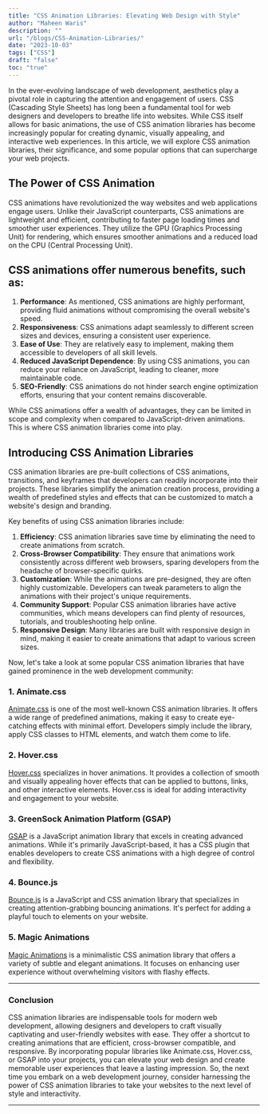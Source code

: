 ```yaml
---
title: "CSS Animation Libraries: Elevating Web Design with Style"
author: "Maheen Waris"
description: ""
url: "/blogs/CSS-Animation-Libraries/"
date: "2023-10-03"
tags: ["CSS"]
draft: "false"
toc: "true"
---
```


In the ever-evolving landscape of web development, aesthetics play a pivotal role in capturing the attention and engagement of users. CSS (Cascading Style Sheets) has long been a fundamental tool for web designers and developers to breathe life into websites. While CSS itself allows for basic animations, the use of CSS animation libraries has become increasingly popular for creating dynamic, visually appealing, and interactive web experiences. In this article, we will explore CSS animation libraries, their significance, and some popular options that can supercharge your web projects.

## The Power of CSS Animation

CSS animations have revolutionized the way websites and web applications engage users. Unlike their JavaScript counterparts, CSS animations are lightweight and efficient, contributing to faster page loading times and smoother user experiences. They utilize the GPU (Graphics Processing Unit) for rendering, which ensures smoother animations and a reduced load on the CPU (Central Processing Unit).

## CSS animations offer numerous benefits, such as:

1. **Performance**: As mentioned, CSS animations are highly performant, providing fluid animations without compromising the overall website's speed.
2. **Responsiveness**: CSS animations adapt seamlessly to different screen sizes and devices, ensuring a consistent user experience.
3. **Ease of Use**: They are relatively easy to implement, making them accessible to developers of all skill levels.
4. **Reduced JavaScript Dependence**: By using CSS animations, you can reduce your reliance on JavaScript, leading to cleaner, more maintainable code.
5. **SEO-Friendly**: CSS animations do not hinder search engine optimization efforts, ensuring that your content remains discoverable.

While CSS animations offer a wealth of advantages, they can be limited in scope and complexity when compared to JavaScript-driven animations. This is where CSS animation libraries come into play.

## Introducing CSS Animation Libraries

CSS animation libraries are pre-built collections of CSS animations, transitions, and keyframes that developers can readily incorporate into their projects. These libraries simplify the animation creation process, providing a wealth of predefined styles and effects that can be customized to match a website's design and branding.

Key benefits of using CSS animation libraries include:

1. **Efficiency**: CSS animation libraries save time by eliminating the need to create animations from scratch.
2. **Cross-Browser Compatibility**: They ensure that animations work consistently across different web browsers, sparing developers from the headache of browser-specific quirks.
3. **Customization**: While the animations are pre-designed, they are often highly customizable. Developers can tweak parameters to align the animations with their project's unique requirements.
4. **Community Support**: Popular CSS animation libraries have active communities, which means developers can find plenty of resources, tutorials, and troubleshooting help online.
5. **Responsive Design**: Many libraries are built with responsive design in mind, making it easier to create animations that adapt to various screen sizes.

Now, let's take a look at some popular CSS animation libraries that have gained prominence in the web development community:

### 1. Animate.css

[Animate.css](https://animate.style/) is one of the most well-known CSS animation libraries. It offers a wide range of predefined animations, making it easy to create eye-catching effects with minimal effort. Developers simply include the library, apply CSS classes to HTML elements, and watch them come to life.

### 2. Hover.css

[Hover.css](http://ianlunn.github.io/Hover/) specializes in hover animations. It provides a collection of smooth and visually appealing hover effects that can be applied to buttons, links, and other interactive elements. Hover.css is ideal for adding interactivity and engagement to your website.

### 3. GreenSock Animation Platform (GSAP)

[GSAP](https://greensock.com/gsap/) is a JavaScript animation library that excels in creating advanced animations. While it's primarily JavaScript-based, it has a CSS plugin that enables developers to create CSS animations with a high degree of control and flexibility.

### 4. Bounce.js

[Bounce.js](http://bouncejs.com/) is a JavaScript and CSS animation library that specializes in creating attention-grabbing bouncing animations. It's perfect for adding a playful touch to elements on your website.

### 5. Magic Animations

[Magic Animations](https://www.minimamente.com/project/magic/) is a minimalistic CSS animation library that offers a variety of subtle and elegant animations. It focuses on enhancing user experience without overwhelming visitors with flashy effects.

<hr>

### Conclusion

CSS animation libraries are indispensable tools for modern web development, allowing designers and developers to craft visually captivating and user-friendly websites with ease. They offer a shortcut to creating animations that are efficient, cross-browser compatible, and responsive. By incorporating popular libraries like Animate.css, Hover.css, or GSAP into your projects, you can elevate your web design and create memorable user experiences that leave a lasting impression. So, the next time you embark on a web development journey, consider harnessing the power of CSS animation libraries to take your websites to the next level of style and interactivity.

<script src="https://utteranc.es/client.js"
        repo="maheenwaris/Website"
        issue-term="pathname"
        theme="github-dark"
        crossorigin="anonymous"
        async>
</script>

---
